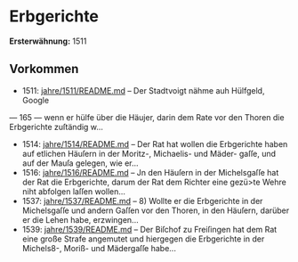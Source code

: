 # Erbgerichte

**Ersterwähnung:** 1511

## Vorkommen
- 1511: [jahre/1511/README.md](../jahre/1511/README.md) – Der Stadtvoigt nähme auh Hülfgeld,
Google


— 165 —
wenn er hülfe über die Häujer, darin dem Rate vor den
Thoren die Erbgerichte zuſtändig w...
- 1514: [jahre/1514/README.md](../jahre/1514/README.md) – Der Rat hat wollen die Erbgerichte haben auf
etlichen Häuſern in der Moritz-, Michaelis- und Mäder-
gaſſe, und auf der Mauſa gelegen, wie er...
- 1516: [jahre/1516/README.md](../jahre/1516/README.md) – Jn den Häuſern in der Michelsgaſſe hat der Rat die
Erbgerichte, darum der Rat dem Richter eine gezü>te
Wehre niht abfolgen laſſen wollen...
- 1537: [jahre/1537/README.md](../jahre/1537/README.md) – 8) Wollte er die Erbgerichte in der Michelsgaſſe und
andern Gaſſen vor den Thoren, in den Häuſern, darüber
er die Lehen habe, erzwingen...
- 1539: [jahre/1539/README.md](../jahre/1539/README.md) – Der Biſchof zu Freiſingen hat dem Rat eine große
Strafe angemutet und hiergegen die Erbgerichte in der
Michels8-, Moriß- und Mädergaſſe habe...
